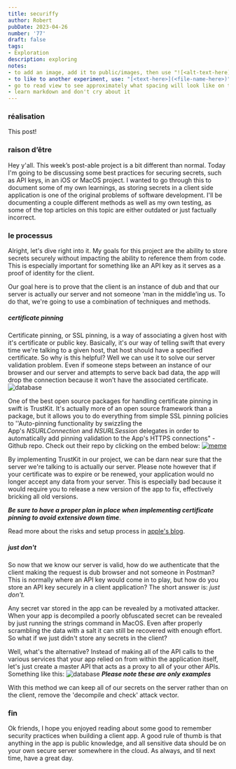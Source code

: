 ```yaml
---
title: securiffy
author: Robert
pubDate: 2023-04-26
number: '77'
draft: false
tags:
- Exploration
description: exploring
notes:
- to add an image, add it to public/images, then use "![<alt-text-here](../../../public/images/image-name-here>.png)"
- to like to another experiment, use: "[<text-here>](<file-name-here>)"
- go to read view to see approximately what spacing will look like on the actual site
- learn markdown and don't cry about it
---
```


### réalisation
This post!

### raison d’être
Hey y'all. This week’s post-able project is a bit different than normal. Today I'm going to be discussing some best practices for securing secrets, such as API keys, in an iOS or MacOS project. I wanted to go through this to document some of my own learnings, as storing secrets in a client side application is one of the original problems of software development. I'll be documenting a couple different methods as well as my own testing, as some of the top articles on this topic are either outdated or just factually incorrect. 

### le processus
Alright, let's dive right into it. My goals for this project are the ability to store secrets securely without impacting the ability to reference them from code. This is especially important for something like an API key as it serves as a proof of identity for the client. 

Our goal here is to prove that the client is an instance of dub and that our server is actually our server and not someone 'man in the middle'ing us. To do that, we're going to use a combination of techniques and methods. 

##### certificate pinning
Certificate pinning, or SSL pinning, is a way of associating a given host with it's certificate or public key. Basically, it's our way of telling swift that every time we're talking to a given host, that host should have a specified certificate. So why is this helpful? Well we can use it to solve our server validation problem. Even if someone steps between an instance of our browser and our server and attempts to serve back bad data, the app will drop the connection because it won't have the associated certificate. 
![database](/images/77/diagram.png)

One of the best open source packages for handling certificate pinning in swift is TrustKit. It's actually more of an open source framework than a package, but it allows you to do everything from simple SSL pinning policies to ''Auto-pinning functionality by swizzling the App's _NSURLConnection_ and _NSURLSession_ delegates in order to automatically add pinning validation to the App's HTTPS connections" - Github repo. Check out their repo by clicking on the embed below:
[![meme](/images/77/github_embed.png)](https://github.com/datatheorem/TrustKit)

By implementing TrustKit in our project, we can be darn near sure that the server we're talking to is actually our server. Please note however that if your certificate was to expire or be renewed, your application would no longer accept any data from your server. This is especially bad because it would require you to release a new version of the app to fix, effectively bricking all old versions. 

***Be sure to have a proper plan in place when implementing certificate pinning to avoid extensive down time***.

Read more about the risks and setup process in [apple's blog](https://developer.apple.com/news/?id=g9ejcf8y).

##### just don't
So now that we know our server is valid, how do we authenticate that the client making the request is dub browser and not someone in Postman? This is normally where an API key would come in to play, but how do you store an API key securely in a client application? The short answer is: *just don't.* 

Any secret var stored in the app can be revealed by a motivated attacker. When your app is decompiled a poorly obfuscated secret can be revealed by just running the strings command in MacOS. Even after properly scrambling the data with a salt it can still be recovered with enough effort. So what if we just didn't store any secrets in the client?

Well, what's the alternative? Instead of making all of the API calls to the various services that your app relied on from within the application itself, let's just create a master API that acts as a proxy to all of your other APIs. Something like this:
![database](/images/77/proxy.png)
***Please note these are only examples***

With this method we can keep all of our secrets on the server rather than on the client, remove the 'decompile and check' attack vector. 


### fin
Ok friends, I hope you enjoyed reading about some good to remember security practices when building a client app. A good rule of thumb is that anything in the app is public knowledge, and all sensitive data should be on your own secure server somewhere in the cloud. As always, and til next time, have a great day.